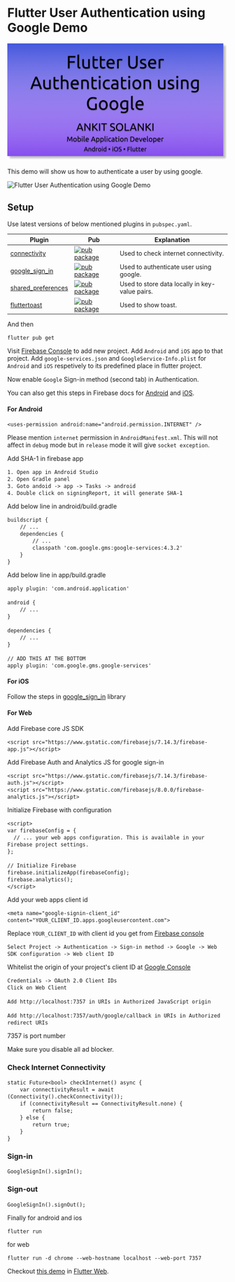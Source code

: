 # Flutter User Authentication using Google Demo

![Flutter User Authentication using Google Demo](flutter_google_auth.png)

This demo will show us how to authenticate a user by using google.

![Flutter User Authentication using Google Demo](flutter_google_auth.gif)

## Setup

Use latest versions of below mentioned plugins in `pubspec.yaml`.

| Plugin | Pub | Explanation |
|--------|-----|-------------|
| [connectivity](https://github.com/flutter/plugins/tree/master/packages/connectivity/connectivity) | [![pub package](https://img.shields.io/pub/v/connectivity.svg)](https://pub.dev/packages/connectivity) | Used to check internet connectivity. 
| [google_sign_in](https://github.com/flutter/plugins) | [![pub package](https://img.shields.io/pub/v/google_sign_in.svg)](https://pub.dev/packages/google_sign_in) | Used to authenticate user using google.
| [shared_preferences](https://github.com/PonnamKarthik/shared_preferences) | [![pub package](https://img.shields.io/pub/v/shared_preferences.svg)](https://pub.dev/packages/shared_preferences) | Used to store data locally in key-value pairs.
| [fluttertoast](https://github.com/PonnamKarthik/FlutterToast) | [![pub package](https://img.shields.io/pub/v/fluttertoast.svg)](https://pub.dev/packages/fluttertoast) | Used to show toast.

And then

    flutter pub get

Visit [Firebase Console](https://console.firebase.google.com/u/0/?pli=1) to add new project. Add `Android` and `iOS` app to that project. Add `google-services.json` and `GoogleService-Info.plist` for `Android` and `iOS` respetively to its predefined place in flutter project.

Now enable `Google` Sign-in method (second tab) in Authentication. 

You can also get this steps in Firebase docs for [Android](https://firebase.google.com/docs/auth/android/google-signin) and [iOS](https://firebase.google.com/docs/auth/ios/google-signin).

#### For Android

    <uses-permission android:name="android.permission.INTERNET" />

Please mention `internet` permission in `AndroidManifest.xml`. This will not affect in `debug` mode but in `release` mode it will give `socket exception`.

Add SHA-1 in firebase app 

    1. Open app in Android Studio
    2. Open Gradle panel
    3. Goto andoid -> app -> Tasks -> android
    4. Double click on signingReport, it will generate SHA-1

Add below line in android/build.gradle

    buildscript {
        // ...
        dependencies {
            // ...
            classpath 'com.google.gms:google-services:4.3.2'
        }
    }

Add below line in app/build.gradle

    apply plugin: 'com.android.application'

    android {
        // ...
    }

    dependencies {
        // ...
    }

    // ADD THIS AT THE BOTTOM
    apply plugin: 'com.google.gms.google-services'

#### For iOS

Follow the steps in [google_sign_in](https://pub.dev/packages/google_sign_in) library

#### For Web

Add Firebase core JS SDK

    <script src="https://www.gstatic.com/firebasejs/7.14.3/firebase-app.js"></script>

Add Firebase Auth and Analytics JS for google sign-in

    <script src="https://www.gstatic.com/firebasejs/7.14.3/firebase-auth.js"></script>
    <script src="https://www.gstatic.com/firebasejs/8.0.0/firebase-analytics.js"></script>

Initialize Firebase with configuration

    <script>
    var firebaseConfig = {
      // ... your web apps configuration. This is available in your Firebase project settings.
    };

    // Initialize Firebase
    firebase.initializeApp(firebaseConfig);
    firebase.analytics();
    </script>

Add your web apps client id

    <meta name="google-signin-client_id" content="YOUR_CLIENT_ID.apps.googleusercontent.com">

Replace `YOUR_CLIENT_ID` with client id you get from [Firebase console](https://console.firebase.google.com) 

    Select Project -> Authentication -> Sign-in method -> Google -> Web SDK configuration -> Web client ID

Whitelist the origin of your project's client ID at [Google Console](https://console.developers.google.com/)

    Credentials -> OAuth 2.0 Client IDs
    Click on Web Client

    Add http://localhost:7357 in URIs in Authorized JavaScript origin

    Add http://localhost:7357/auth/google/callback in URIs in Authorized redirect URIs

7357 is port number

Make sure you disable all ad blocker.

### Check Internet Connectivity

    static Future<bool> checkInternet() async {
        var connectivityResult = await (Connectivity().checkConnectivity());
        if (connectivityResult == ConnectivityResult.none) {
            return false;
        } else {
            return true;
        }
    }

### Sign-in

    GoogleSignIn().signIn();

### Sign-out

    GoogleSignIn().signOut();

Finally for android and ios

    flutter run

for web

    flutter run -d chrome --web-hostname localhost --web-port 7357

<!-- ##### Please refer to my [blogs](https://ankitsolanki.netlify.app/blog.html) for more information. -->

Checkout [this demo](https://flutter-web-google-auth.netlify.app/#/) in [Flutter Web](https://flutter.dev/docs/get-started/web).